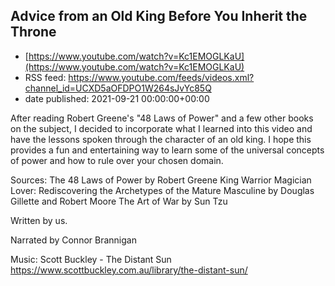 ## Advice from an Old King Before You Inherit the Throne
 - [https://www.youtube.com/watch?v=Kc1EMOGLKaU](https://www.youtube.com/watch?v=Kc1EMOGLKaU)
 - RSS feed: https://www.youtube.com/feeds/videos.xml?channel_id=UCXD5aOFDPO1W264sJvYc85Q
 - date published: 2021-09-21 00:00:00+00:00

After reading Robert Greene's "48 Laws of Power" and a few other books on the subject, I decided to incorporate what I learned into this video and have the lessons spoken through the character of an old king. I hope this provides a fun and entertaining way to learn some of the universal concepts of power and how to rule over your chosen domain. 

Sources: 
The 48 Laws of Power by Robert Greene 
King Warrior Magician Lover: Rediscovering the Archetypes of the Mature Masculine by Douglas Gillette and Robert Moore 
The Art of War by Sun Tzu  

Written by us. 

Narrated by Connor Brannigan

Music: Scott Buckley - The Distant Sun 
https://www.scottbuckley.com.au/library/the-distant-sun/


